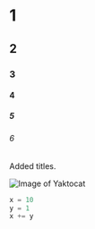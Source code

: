 # 1
## 2
### 3
#### 4
##### 5
###### 6

Added titles.

![Image of Yaktocat](https://octodex.github.com/images/yaktocat.png)


```python
x = 10
y = 1
x += y
```
